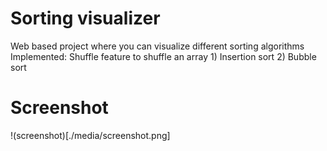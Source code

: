 # Sorting visualizer
Web based project where you can visualize different sorting algorithms
Implemented:
	Shuffle feature to shuffle an array
	1) Insertion sort
	2) Bubble sort

# Screenshot
!(screenshot)[./media/screenshot.png]
